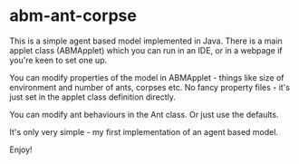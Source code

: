 # abm-ant-corpse

This is a simple agent based model implemented in Java. There is a main applet class (ABMApplet) which you can run in an IDE, or in a webpage if you're keen to set one up.

You can modify properties of the model in ABMApplet - things like size of environment and number of ants, corpses etc. No fancy property files - it's just set in the applet class definition directly.

You can modify ant behaviours in the Ant class. Or just use the defaults.

It's only very simple - my first implementation of an agent based model.

Enjoy!
